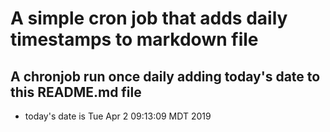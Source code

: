 A simple cron job that adds daily timestamps to markdown file
============================================================
## A chronjob run once daily adding today's date to this README.md file
* today's date is Tue Apr  2 09:13:09 MDT 2019
